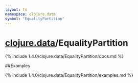```yaml
---
layout: fn
namespace: clojure.data
symbol: "EqualityPartition"
---
```


# [clojure.data](../)/EqualityPartition

{% include 1.4.0/clojure.data/EqualityPartition/docs.md %}

##Examples

{% include 1.4.0/clojure.data/EqualityPartition/examples.md %}

